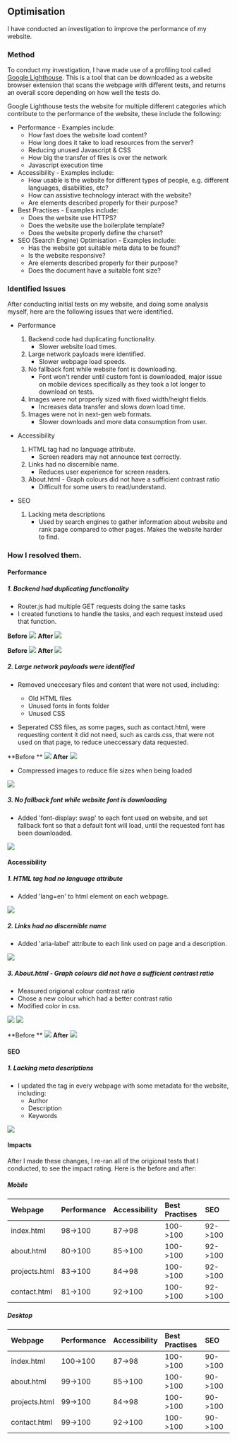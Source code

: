 ## Optimisation

I have conducted an investigation to improve the performance of my website.

### Method

To conduct my investigation, I have made use of a profiling tool called [Google Lighthouse](https://chrome.google.com/webstore/detail/lighthouse/blipmdconlkpinefehnmjammfjpmpbjk?hl=fr). This is a tool that can be downloaded as a website browser extension that scans the webpage with different tests, and returns an overall score depending on how well the tests do.

Google Lighthouse tests the website for multiple different categories which contribute to the performance of the website, these include the following:

* Performance - Examples include:
	* How fast does the website load content?
	* How long does it take to load resources from the server?
	* Reducing unused Javascript & CSS
	* How big the transfer of files is over the network
	* Javascript execution time
* Accessibility - Examples include:
	* How usable is the website for different types of people, e.g. different languages, disabilities, etc?
	* How can assistive technology interact with the website?
	* Are elements described properly for their purpose?
* Best Practises - Examples include:
	* Does the website use HTTPS?
	* Does the website use the boilerplate template?
	* Does the website properly define the charset?
* SEO (Search Engine) Optimisation - Examples include:
	* Has the website got suitable meta data to be found?
	* Is the website responsive?
	* Are elements described properly for their purpose?
	* Does the document have a suitable font size?

### Identified Issues

After conducting initial tests on my website, and doing some analysis myself, here are the following issues that were identified.

* Performance
	1. Backend code had duplicating functionality.
		* Slower website load times.
	2. Large network payloads were identified.
		* Slower webpage load speeds.
	3. No fallback font while website font is downloading.
		* Font won't render until custom font is downloaded, major issue on mobile devices specifically as they took a lot longer to download on tests.
	4. Images were not properly sized with fixed width/height fields.
		* Increases data transfer and slows down load time.
	5. Images were not in next-gen web formats.
		* Slower downloads and more data consumption from user.

* Accessibility
	1. HTML tag had no language attribute.
		* Screen readers may not announce text correctly.
	2. Links had no discernible name.
		* Reduces user experience for screen readers.
	3. About.html - Graph colours did not have a sufficient contrast ratio
		* Difficult for some users to read/understand.

* SEO
	1. Lacking meta descriptions
		* Used by search engines to gather information about website and rank page compared to other pages. Makes the website harder to find.

### How I resolved them.

#### Performance

##### 1. Backend had duplicating functionality

* Router.js had multiple GET requests doing the same tasks
* I created functions to handle the tasks, and each request instead used that function.

**Before**
![](modifications/cards-rendering-before.png)
**After**
![](modifications/cards-rendering-after.png)

**Before**
![](modifications/updating-viewers-before.png)
**After**
![](modifications/updating-viewers-after.png)

##### 2. Large network payloads were identified

* Removed uneccesary files and content that were not used, including:
	* Old HTML files
	* Unused fonts in fonts folder
	* Unused CSS

* Seperated CSS files, as some pages, such as contact.html, were requesting content it did not need, such as cards.css, that were not used on that page, to reduce uneccessary data requested.

**Before **
![](modifications/css-structure-before.png)
**After**
![](modifications/css-structure-after.png)

* Compressed images to reduce file sizes when being loaded

![](modifications/compressing-image-sizes.png)

##### 3. No fallback font while website font is downloading

* Added 'font-display: swap' to each font used on website, and set fallback font so that a default font will load, until the requested font has been downloaded.

![](modifications/font-display.png)

#### Accessibility

##### 1. HTML tag had no language attribute

* Added 'lang=en' to html element on each webpage.

![](modifications/html-lang.png)

##### 2. Links had no discernible name

* Added 'aria-label' attribute to each link used on page and a description.

![](modifications/footer.png)

##### 3. About.html - Graph colours did not have a sufficient contrast ratio

* Measured origional colour contrast ratio
* Chose a new colour which had a better contrast ratio
* Modified color in css.

![](modifications/graph-contrast-before.png)
![](modifications/graph-contrast-after.png)

**Before **
![](modifications/graph-before.png)
**After**
![](modifications/graph-after.png)

#### SEO

##### 1. Lacking meta descriptions

* I updated the <head> tag in every webpage with some metadata for the website, including:
	* Author
	* Description
	* Keywords

![](modifications/metadata.png)

#### Impacts

After I made these changes, I re-ran all of the origional tests that I conducted, to see the impact rating. Here is the before and after:

##### Mobile

|Webpage|Performance|Accessibility|Best Practises|SEO|
|:------|:----------|:------------|:-------------|:--|
|index.html|98->100|87->98|100->100|92->100|
|about.html|80->100|85->100|100->100|92->100|
|projects.html|83->100|84->98|100->100|92->100|
|contact.html|81->100|92->100|100->100|92->100|

##### Desktop	

|Webpage|Performance|Accessibility|Best Practises|SEO|
|:------|:----------|:------------|:-------------|:--|
|index.html|100->100|87->98|100->100|90->100|
|about.html|99->100|85->100|100->100|90->100|
|projects.html|99->100|84->98|100->100|90->100|
|contact.html|99->100|92->100|100->100|90->100|


